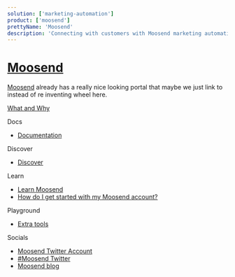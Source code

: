 ```yaml
---
solution: ['marketing-automation']
product: ['moosend']
prettyName: 'Moosend'
description: 'Connecting with customers with Moosend marketing automation'
---
```

# [Moosend](https://moosend.com/help/)

[Moosend](https://moosend.com/help/) already has a really nice looking portal that maybe we just link to instead of re inventing wheel here. 

[What and Why]()

Docs

 - [Documentation](https://moosend.com/help/)

Discover

 - [Discover]()

Learn

 - [Learn Moosend](https://academy.moosend.com/)
 - [How do I get started with my Moosend account?](https://help.moosend.com/hc/en-us/articles/208076445-How-do-I-get-started-with-my-Moosend-account-)

Playground

 - [Extra tools](https://moosend.com/resources/fancy-toolshed/)

Socials

 - [Moosend Twitter Account](https://twitter.com/moosend)
 - [#Moosend Twitter](https://twitter.com/search?q=%23moosend&src=typed_query&f=live)
 - [Moosend blog](https://moosend.com/blog/)